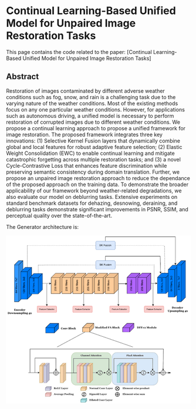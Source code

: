 # Continual Learning-Based Unified Model for Unpaired Image Restoration Tasks
This page contains the code related to the paper: [Continual Learning-Based Unified Model for Unpaired Image Restoration Tasks]

## Abstract
Restoration of images contaminated by different adverse weather conditions such as fog, snow, and rain is a challenging task due to the varying nature of the weather conditions. Most of the existing methods focus on any one particular weather conditions. However, for applications such as autonomous driving, a unified model is necessary to perform restoration of corrupted images due to different weather conditions. We propose a continual learning approach to propose a unified framework for image restoration. The proposed framework integrates three key innovations: (1) Selective Kernel Fusion layers that dynamically combine global and local features for robust adaptive feature selection; (2) Elastic Weight Consolidation (EWC) to enable continual learning and mitigate catastrophic forgetting across multiple restoration tasks; and (3) a novel Cycle-Contrastive Loss that enhances feature discrimination while preserving semantic consistency during domain translation. Further, we propose an unpaired image restoration approach to reduce the dependance of the proposed approach on the training data. To demonstrate the broader applicability of our framework beyond weather-related degradations, we also evaluate our model on deblurring tasks. Extensive experiments on standard benchmark datasets for dehazing, desnowing, deraining, and deblurring tasks demonstrate significant improvements in PSNR, SSIM, and perceptual quality over the state-of-the-art.

The Generator architecture is:

![Generator Model Architecture](additional_files/gen_c_architecture.png)